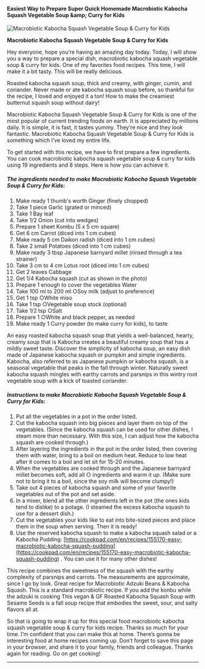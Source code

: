             

#### Easiest Way to Prepare Super Quick Homemade Macrobiotic Kabocha Squash Vegetable Soup &amp;amp; Curry for Kids

![Macrobiotic Kabocha Squash Vegetable Soup &amp; Curry for Kids](https://img-global.cpcdn.com/recipes/6450872857919488/751x532cq70/macrobiotic-kabocha-squash-vegetable-soup-curry-for-kids-recipe-main-photo.jpg)

**Macrobiotic Kabocha Squash Vegetable Soup &amp; Curry for Kids**

Hey everyone, hope you’re having an amazing day today. Today, I will show you a way to prepare a special dish, macrobiotic kabocha squash vegetable soup & curry for kids. One of my favorites food recipes. This time, I will make it a bit tasty. This will be really delicious.

Roasted kabocha squash soup, thick and creamy, with ginger, cumin, and coriander. Never made or ate kabocha squash soup before, so thankful for the recipe, I loved and enjoyed it a ton! How to make the creamiest butternut squash soup without dairy!

Macrobiotic Kabocha Squash Vegetable Soup & Curry for Kids is one of the most popular of current trending foods on earth. It is appreciated by millions daily. It is simple, it is fast, it tastes yummy. They’re nice and they look fantastic. Macrobiotic Kabocha Squash Vegetable Soup & Curry for Kids is something which I’ve loved my entire life.

To get started with this recipe, we have to first prepare a few ingredients. You can cook macrobiotic kabocha squash vegetable soup & curry for kids using 19 ingredients and 8 steps. Here is how you can achieve it.

##### The ingredients needed to make Macrobiotic Kabocha Squash Vegetable Soup & Curry for Kids:

1.  Make ready 1 thumb's worth Ginger (finely chopped)
2.  Take 1 piece Garlic (grated or minced)
3.  Take 1 Bay leaf
4.  Take 1/2 Onion (cut into wedges)
5.  Prepare 1 sheet Kombu (5 x 5 cm square)
6.  Get 6 cm Carrot (diced into 1 cm cubes)
7.  Make ready 5 cm Daikon radish (diced into 1 cm cubes)
8.  Take 2 small Potatoes (diced into 1 cm cubes)
9.  Make ready 3 tbsp Japanese barnyard millet (rinsed through a tea strainer)
10.  Take 3 cm to 4 cm Lotus root (diced into 1 cm cubes)
11.  Get 2 leaves Cabbage
12.  Get 1/4 Kabocha squash (cut as shown in the photo)
13.  Prepare 1 enough to cover the vegetables Water
14.  Take 100 ml to 200 ml ○Soy milk (adjust to preference)
15.  Get 1 tsp ○White miso
16.  Take 1 tsp ○Vegetable soup stock (optional)
17.  Take 1/2 tsp ○Salt
18.  Prepare 1 ○White and black pepper, as needed
19.  Make ready 1 Curry powder (to make curry for kids), to taste

An easy roasted kabocha squash soup that yields a well-balanced, hearty, creamy soup that is Kabocha creates a beautiful creamy soup that has a mildly sweet taste. Discover the simplicity of kabocha soup, an easy dish made of Japanese kabocha squash or pumpkin and simple ingredients. Kabocha, also referred to as Japanese pumpkin or kabocha squash, is a seasonal vegetable that peaks in the fall through winter. Naturally sweet kabocha squash mingles with earthy carrots and parsnips in this wintry root vegetable soup with a kick of toasted coriander.

##### Instructions to make Macrobiotic Kabocha Squash Vegetable Soup & Curry for Kids:

1.  Put all the vegetables in a pot in the order listed.
2.  Cut the kabocha squash into big pieces and layer them on top of the vegetables. (Since the kabocha squash can be used for other dishes, I steam more than necessary. With this size, I can adjust how the kabocha squash are cooked through.)
3.  After layering the ingredients in the pot in the order listed, then covering them with water, bring to a boil on medium heat. Reduce to low heat after it comes to a boil and let sit for 15-20 minutes.
4.  When the vegetables are cooked through and the Japanese barnyard millet becomes soft, add all ○ ingredients and warm it up. (Make sure not to bring it to a boil, since the soy milk will become clumpy!)
5.  Take out 4 pieces of kabocha squash and some of your favorite vegetables out of the pot and set aside.
6.  In a mixer, blend all the other ingredients left in the pot (the ones kids tend to dislike) to a potage. (I steamed the excess kabocha squash to use for a dessert dish.)
7.  Cut the vegetables your kids like to eat into bite-sized pieces and place them in the soup when serving. Then it is ready!
8.  Use the reserved kabocha squash to make a kabocha squash salad or a Kabocha Pudding: [https://cookpad.com/en/recipes/155170-easy-macrobiotic-kabocha-squash-pudding](https://cookpad.com/en/recipes/155170-easy-macrobiotic-kabocha-squash-pudding) . You can use it for many other dishes!

This recipe combines the sweetness of the squash with the earthy complexity of parsnips and carrots. The measurements are approximate, since I go by look. Great recipe for Macrobiotic Adzuki Beans & Kabocha Squash. This is a standard macrobiotic recipe. If you add the konbu while the adzuki is cooking This vegan & GF Roasted Kabocha Squash Soup with Sesame Seeds is a fall soup recipe that embodies the sweet, sour, and salty flavors all at.

So that is going to wrap it up for this special food macrobiotic kabocha squash vegetable soup & curry for kids recipe. Thanks so much for your time. I’m confident that you can make this at home. There’s gonna be interesting food at home recipes coming up. Don’t forget to save this page in your browser, and share it to your family, friends and colleague. Thanks again for reading. Go on get cooking!

* * *